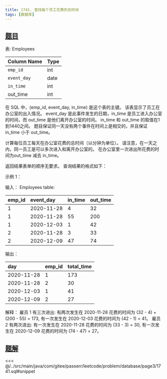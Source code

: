 ```yaml
---
title: 1741. 查找每个员工花费的总时间
tags: [数据库]
---
```


## [题目](https://leetcode.cn/problems/find-total-time-spent-by-each-employee/)

表: Employees

| Column Name | Type |
|:------------|:-----|
| `emp_id`    | int  |
| `event_day` | date |
| `in_time`   | int  |
| out_time    | int  |

在 SQL 中，(emp_id, event_day, in_time) 是这个表的主键。
该表显示了员工在办公室的出入情况。
event_day 是此事件发生的日期，in_time 是员工进入办公室的时间，而 out_time 是他们离开办公室的时间。
in_time 和 out_time 的取值在1到1440之间。
题目保证同一天没有两个事件在时间上是相交的，并且保证 in_time 小于 out_time。

计算每位员工每天在办公室花费的总时间（以分钟为单位）。 请注意，在一天之内，同一员工是可以多次进入和离开办公室的。
在办公室里一次进出所花费的时间为out_time 减去 in_time。

返回结果表单的顺序无要求。
查询结果的格式如下：

示例 1：

输入：
Employees table:

| emp_id | event_day  | in_time | out_time |
|:-------|:-----------|:--------|:---------|
| 1      | 2020-11-28 | 4       | 32       |
| 1      | 2020-11-28 | 55      | 200      |
| 1      | 2020-12-03 | 1       | 42       |
| 2      | 2020-11-28 | 3       | 33       |
| 2      | 2020-12-09 | 47      | 74       |

输出：

| day        | emp_id | total_time |
|:-----------|:-------|:-----------|
| 2020-11-28 | 1      | 173        |
| 2020-11-28 | 2      | 30         |
| 2020-12-03 | 1      | 41         |
| 2020-12-09 | 2      | 27         |

解释：
雇员 1 有三次进出: 有两次发生在 2020-11-28 花费的时间为 (32 - 4) + (200 - 55) = 173, 有一次发生在 2020-12-03
花费的时间为 (42 - 1) = 41。
雇员 2 有两次进出: 有一次发生在 2020-11-28 花费的时间为 (33 - 3) = 30, 有一次发生在 2020-12-09 花费的时间为 (74 - 47) =
27。

## [题解](https://github.com/PasseRR/JavaLeetCode/blob/master/src/main/java/com/gitee/passerr/leetcode/problem/database/page3/1741.sql)

<<< @/../src/main/java/com/gitee/passerr/leetcode/problem/database/page3/1741.sql#snippet
